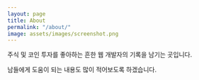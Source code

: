 ```yaml
---
layout: page
title: About
permalink: "/about/"
image: assets/images/screenshot.png
---
```


주식 및 코인 투자를 좋아하는 흔한 웹 개발자의 기록을 남기는 곳입니다.

남들에게 도움이 되는 내용도 많이 적어보도록 하겠습니다.

<!-- [Get it here](https://bootstrapstarter.com/jekyll-theme-memoirs/) -->

